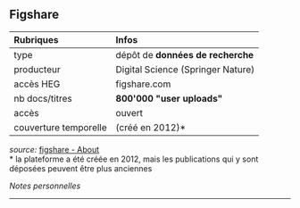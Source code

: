 ## Figshare

| Rubriques | Infos |
| :-------- | :---- |
| type | dépôt de **données de recherche** |
| producteur | Digital Science (Springer Nature) |
| accès HEG | figshare.com |
| nb docs/titres | **800'000 "user uploads"** |
| accès | ouvert |
| couverture temporelle | (créé en 2012)\* |

*source:* [figshare - About](https://figshare.com/about)   
\* la plateforme a été créée en 2012, mais les publications qui y sont déposées peuvent être plus anciennes   

*Notes personnelles*

---

